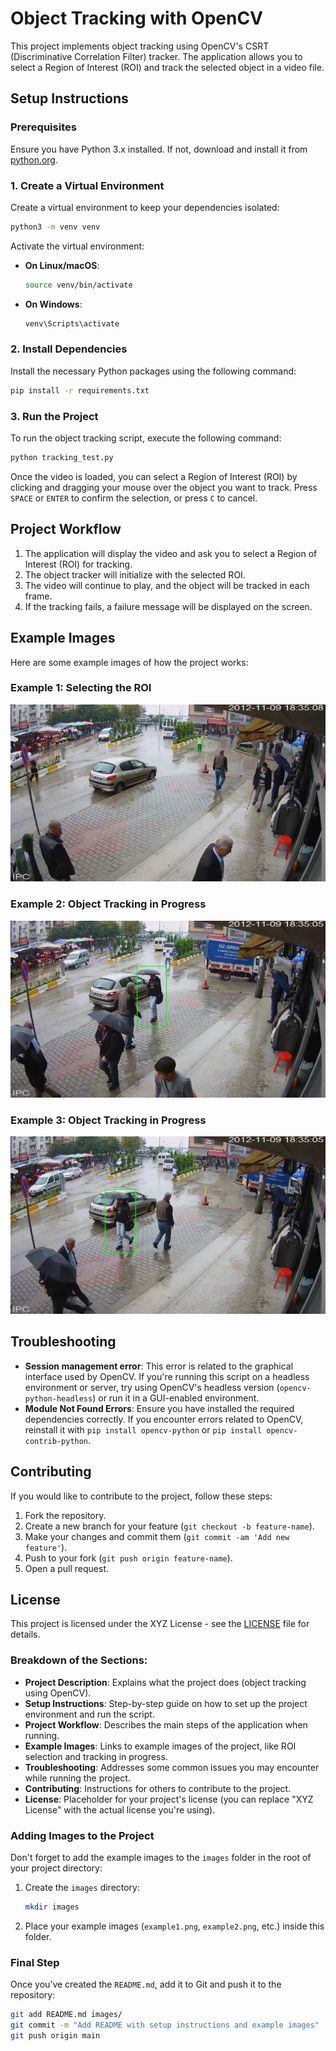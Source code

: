 # Object Tracking with OpenCV

This project implements object tracking using OpenCV's CSRT (Discriminative Correlation Filter) tracker. The application allows you to select a Region of Interest (ROI) and track the selected object in a video file.

## Setup Instructions

### Prerequisites

Ensure you have Python 3.x installed. If not, download and install it from [python.org](https://www.python.org/downloads/).

### 1. Create a Virtual Environment

Create a virtual environment to keep your dependencies isolated:

```bash
python3 -m venv venv
```

Activate the virtual environment:

- **On Linux/macOS**:

  ```bash
  source venv/bin/activate
  ```

- **On Windows**:
  ```bash
  venv\Scripts\activate
  ```

### 2. Install Dependencies

Install the necessary Python packages using the following command:

```bash
pip install -r requirements.txt
```

### 3. Run the Project

To run the object tracking script, execute the following command:

```bash
python tracking_test.py
```

Once the video is loaded, you can select a Region of Interest (ROI) by clicking and dragging your mouse over the object you want to track. Press `SPACE` or `ENTER` to confirm the selection, or press `C` to cancel.

## Project Workflow

1. The application will display the video and ask you to select a Region of Interest (ROI) for tracking.
2. The object tracker will initialize with the selected ROI.
3. The video will continue to play, and the object will be tracked in each frame.
4. If the tracking fails, a failure message will be displayed on the screen.

## Example Images

Here are some example images of how the project works:

### Example 1: Selecting the ROI

![Selecting the ROI](./resources/images/Tracking_screenshot_26.01.2025.png)

### Example 2: Object Tracking in Progress

![Object Tracking](./resources/images/Tracking_screenshot_26.01.2025_02.png)

### Example 3: Object Tracking in Progress

![Object Tracking](./resources/images/Tracking_screenshot_26.01.2025_03.png)

## Troubleshooting

- **Session management error**: This error is related to the graphical interface used by OpenCV. If you're running this script on a headless environment or server, try using OpenCV's headless version (`opencv-python-headless`) or run it in a GUI-enabled environment.
- **Module Not Found Errors**: Ensure you have installed the required dependencies correctly. If you encounter errors related to OpenCV, reinstall it with `pip install opencv-python` or `pip install opencv-contrib-python`.

## Contributing

If you would like to contribute to the project, follow these steps:

1. Fork the repository.
2. Create a new branch for your feature (`git checkout -b feature-name`).
3. Make your changes and commit them (`git commit -am 'Add new feature'`).
4. Push to your fork (`git push origin feature-name`).
5. Open a pull request.

## License

This project is licensed under the XYZ License - see the [LICENSE](./LICENSE) file for details.

### Breakdown of the Sections:

- **Project Description**: Explains what the project does (object tracking using OpenCV).
- **Setup Instructions**: Step-by-step guide on how to set up the project environment and run the script.
- **Project Workflow**: Describes the main steps of the application when running.
- **Example Images**: Links to example images of the project, like ROI selection and tracking in progress.
- **Troubleshooting**: Addresses some common issues you may encounter while running the project.
- **Contributing**: Instructions for others to contribute to the project.
- **License**: Placeholder for your project's license (you can replace "XYZ License" with the actual license you're using).

### Adding Images to the Project

Don't forget to add the example images to the `images` folder in the root of your project directory:

1. Create the `images` directory:

   ```bash
   mkdir images
   ```

2. Place your example images (`example1.png`, `example2.png`, etc.) inside this folder.

### Final Step

Once you’ve created the `README.md`, add it to Git and push it to the repository:

```bash
git add README.md images/
git commit -m "Add README with setup instructions and example images"
git push origin main
```

```

```
